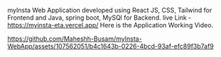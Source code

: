 myInsta Web Application developed using React JS, CSS, Tailwind for Frontend and Java, spring boot, MySQl for Backend.
live Link - https://myinsta-eta.vercel.app/
Here is the Application Working Video.



https://github.com/Maheshh-Busam/myInsta-WebApp/assets/107562051/b4c1643b-0226-4bcd-93af-efc89f3b7af9

